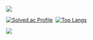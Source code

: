 <img src="https://capsule-render.vercel.app/api?type=Waving&color=0f4c81&height=300&section=header&text=Welcome&desc=Hello%20Kdonghs%20portfolio&fontSize=70&fontColor=f4f5f0&fontAlign=80&fontAlignY=40&descAlign=80&descAlignY=50" />

[![Solved.ac Profile](http://mazassumnida.wtf/api/generate_badge?boj=kimdhs)](https://solved.ac/kimdhs/)&nbsp;&nbsp;[![Top Langs](https://github-readme-stats.vercel.app/api/top-langs/?username=anuraghazra&layout=compact)](https://github.com/anuraghazra/github-readme-stats)

<img src="https://img.shields.io/badge/C++-00599C?style=flat-square&logo=C%2B%2B&logoColor=white"/></a>&nbsp;
